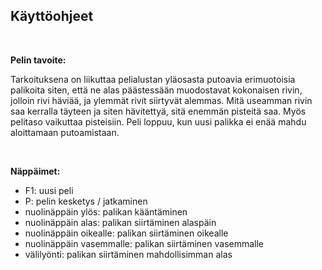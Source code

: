 ## Käyttöohjeet

&nbsp;

**Pelin tavoite:**

Tarkoituksena on liikuttaa pelialustan yläosasta putoavia erimuotoisia palikoita siten, että ne alas päästessään muodostavat kokonaisen rivin, jolloin rivi häviää, ja ylemmät rivit siirtyvät alemmas. Mitä useamman rivin saa kerralla täyteen ja siten hävitettyä, sitä enemmän pisteitä saa. Myös pelitaso vaikuttaa pisteisiin. Peli loppuu, kun uusi palikka ei enää mahdu aloittamaan putoamistaan.

&nbsp;

**Näppäimet:**
 * F1:  uusi peli
 * P:  pelin kesketys / jatkaminen
 * nuolinäppäin ylös:  palikan kääntäminen
 * nuolinäppäin alas:  palikan siirtäminen alaspäin
 * nuolinäppäin oikealle:  palikan siirtäminen oikealle
 * nuolinäppäin vasemmalle:  palikan siirtäminen vasemmalle
 * välilyönti:  palikan siirtäminen mahdollisimman alas
